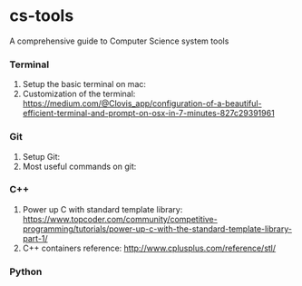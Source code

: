 # cs-tools
A comprehensive guide to Computer Science system tools

### Terminal
1. Setup the basic terminal on mac: 
1. Customization of the terminal: https://medium.com/@Clovis_app/configuration-of-a-beautiful-efficient-terminal-and-prompt-on-osx-in-7-minutes-827c29391961

### Git
1. Setup Git: 
1. Most useful commands on git: 

### C++

1. Power up C with standard template library: https://www.topcoder.com/community/competitive-programming/tutorials/power-up-c-with-the-standard-template-library-part-1/
1. C++ containers reference: http://www.cplusplus.com/reference/stl/

### Python
